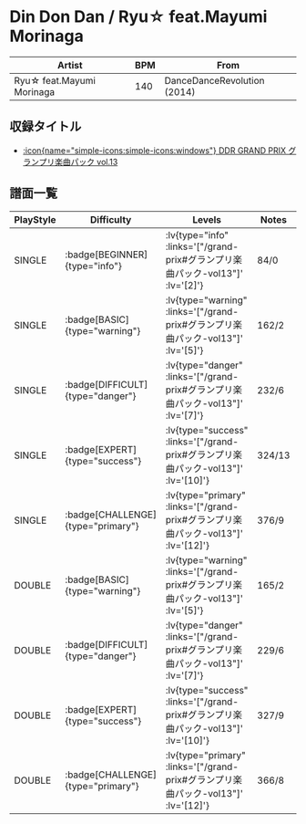# Din Don Dan / Ryu☆ feat.Mayumi Morinaga

|Artist|BPM|From|
|------|---|----|
|Ryu☆ feat.Mayumi Morinaga|140|DanceDanceRevolution (2014)|

## 収録タイトル

- [ :icon{name="simple-icons:simple-icons:windows"} DDR GRAND PRIX グランプリ楽曲パック vol.13](/grand-prix#グランプリ楽曲パック-vol13)

## 譜面一覧

|PlayStyle|Difficulty|Levels|Notes|Movie|
|---------|----------|------|-----|-----|
|SINGLE| :badge[BEGINNER]{type="info"} | :lv{type="info" :links='["/grand-prix#グランプリ楽曲パック-vol13"]' :lv='[2]'} |84/0||
|SINGLE| :badge[BASIC]{type="warning"} | :lv{type="warning" :links='["/grand-prix#グランプリ楽曲パック-vol13"]' :lv='[5]'} |162/2||
|SINGLE| :badge[DIFFICULT]{type="danger"} | :lv{type="danger" :links='["/grand-prix#グランプリ楽曲パック-vol13"]' :lv='[7]'} |232/6||
|SINGLE| :badge[EXPERT]{type="success"} | :lv{type="success" :links='["/grand-prix#グランプリ楽曲パック-vol13"]' :lv='[10]'} |324/13||
|SINGLE| :badge[CHALLENGE]{type="primary"} | :lv{type="primary" :links='["/grand-prix#グランプリ楽曲パック-vol13"]' :lv='[12]'} |376/9||
|DOUBLE| :badge[BASIC]{type="warning"} | :lv{type="warning" :links='["/grand-prix#グランプリ楽曲パック-vol13"]' :lv='[5]'} |165/2||
|DOUBLE| :badge[DIFFICULT]{type="danger"} | :lv{type="danger" :links='["/grand-prix#グランプリ楽曲パック-vol13"]' :lv='[7]'} |229/6||
|DOUBLE| :badge[EXPERT]{type="success"} | :lv{type="success" :links='["/grand-prix#グランプリ楽曲パック-vol13"]' :lv='[10]'} |327/9||
|DOUBLE| :badge[CHALLENGE]{type="primary"} | :lv{type="primary" :links='["/grand-prix#グランプリ楽曲パック-vol13"]' :lv='[12]'} |366/8||

